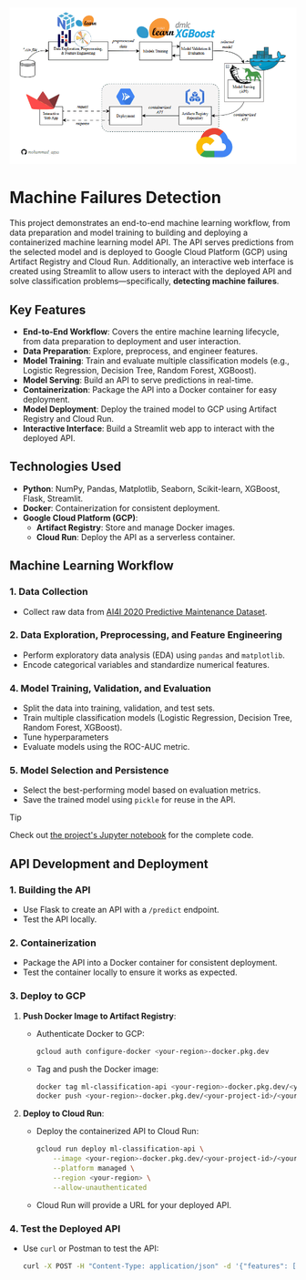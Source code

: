 ![Workflow](https://github.com/mohammad-agus/machine-failures-detection/blob/master/images/workflow.gif?raw=true)

# Machine Failures Detection
This project demonstrates an end-to-end machine learning workflow, from data preparation and model training to building and deploying a containerized machine learning model API. The API serves predictions from the selected model and is deployed to Google Cloud Platform (GCP) using Artifact Registry and Cloud Run. Additionally, an interactive web interface is created using Streamlit to allow users to interact with the deployed API and solve classification problems—specifically, **detecting machine failures**.

## **Key Features**
- **End-to-End Workflow**: Covers the entire machine learning lifecycle, from data preparation to deployment and user interaction.
- **Data Preparation**: Explore, preprocess, and engineer features.
- **Model Training**: Train and evaluate multiple classification models (e.g., Logistic Regression, Decision Tree, Random Forest, XGBoost).
- **Model Serving**: Build an API to serve predictions in real-time.
- **Containerization**: Package the API into a Docker container for easy deployment.
- **Model Deployment**: Deploy the trained model to GCP using Artifact Registry and Cloud Run.
- **Interactive Interface**: Build a Streamlit web app to interact with the deployed API.

## **Technologies Used**
- **Python**: NumPy, Pandas, Matplotlib, Seaborn, Scikit-learn, XGBoost, Flask, Streamlit.
- **Docker**: Containerization for consistent deployment.
- **Google Cloud Platform (GCP)**:
  - **Artifact Registry**: Store and manage Docker images.
  - **Cloud Run**: Deploy the API as a serverless container.

## **Machine Learning Workflow**

### **1. Data Collection**
- Collect raw data from [AI4I 2020 Predictive Maintenance Dataset](https://archive.ics.uci.edu/dataset/601/ai4i+2020+predictive+maintenance+dataset).

### **2. Data Exploration, Preprocessing, and Feature Engineering**
- Perform exploratory data analysis (EDA) using `pandas` and `matplotlib`.
- Encode categorical variables and standardize numerical features.

### **4. Model Training, Validation, and Evaluation**
- Split the data into training, validation, and test sets.
- Train multiple classification models (Logistic Regression, Decision Tree, Random Forest, XGBoost).
- Tune hyperparameters
- Evaluate models using the ROC-AUC metric.

### **5. Model Selection and Persistence**
- Select the best-performing model based on evaluation metrics.
- Save the trained model using `pickle` for reuse in the API.

> [!Tip]
> Check out [the project's Jupyter notebook](https://github.com/mohammad-agus/machine-failures-detection/blob/master/project_notebook.ipynb) for the complete code.


## **API Development and Deployment**

### **1. Building the API**
- Use Flask to create an API with a `/predict` endpoint.
- Test the API locally.

### **2. Containerization**
- Package the API into a Docker container for consistent deployment.
- Test the container locally to ensure it works as expected.

### **3. Deploy to GCP**
1. **Push Docker Image to Artifact Registry**:
   - Authenticate Docker to GCP:
     ```bash
     gcloud auth configure-docker <your-region>-docker.pkg.dev
     ```
   - Tag and push the Docker image:
     ```bash
     docker tag ml-classification-api <your-region>-docker.pkg.dev/<your-project-id>/<your-repo-name>/ml-classification-api:latest
     docker push <your-region>-docker.pkg.dev/<your-project-id>/<your-repo-name>/ml-classification-api:latest
     ```

2. **Deploy to Cloud Run**:
   - Deploy the containerized API to Cloud Run:
     ```bash
     gcloud run deploy ml-classification-api \
         --image <your-region>-docker.pkg.dev/<your-project-id>/<your-repo-name>/ml-classification-api:latest \
         --platform managed \
         --region <your-region> \
         --allow-unauthenticated
     ```
   - Cloud Run will provide a URL for your deployed API.

### **4. Test the Deployed API**
- Use `curl` or Postman to test the API:
  ```bash
  curl -X POST -H "Content-Type: application/json" -d '{"features": [1, 2, 3, 4]}' https://<your-cloud-run-url>/predict